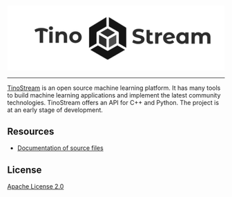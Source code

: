 ![Tino Stream](/.github/assets/logo.png)
***
[TinoStream](https://github.com/TinoTeam-AI/tinostream) is an open source machine learning platform. It has many tools to build machine learning applications and implement the latest community technologies. TinoStream offers an API for C++ and Python.
The project is at an early stage of development.
## Resources
* [Documentation of source files](https://github.com/TinoTeam-AI/docs)

## License
[Apache License 2.0](https://github.com/TinoTeam-AI/tinostream/blob/main/license)
